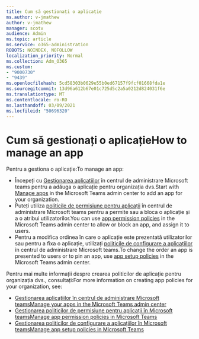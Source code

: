 ```yaml
---
title: Cum să gestionați o aplicație
ms.author: v-jmathew
author: v-jmathew
manager: scotv
audience: Admin
ms.topic: article
ms.service: o365-administration
ROBOTS: NOINDEX, NOFOLLOW
localization_priority: Normal
ms.collection: Adm_O365
ms.custom:
- "9000730"
- "9439"
ms.openlocfilehash: 5cd58303b0629e55b0ed67157f9fcf01668fda1e
ms.sourcegitcommit: 13d96a612b67e01c725d5c2a5a0212d824031f6e
ms.translationtype: MT
ms.contentlocale: ro-RO
ms.lasthandoff: 03/09/2021
ms.locfileid: "50696320"
---
```

# <a name="how-to-manage-an-app"></a><span data-ttu-id="b0d70-102">Cum să gestionați o aplicație</span><span class="sxs-lookup"><span data-stu-id="b0d70-102">How to manage an app</span></span>

<span data-ttu-id="b0d70-103">Pentru a gestiona o aplicație:</span><span class="sxs-lookup"><span data-stu-id="b0d70-103">To manage an app:</span></span>

- <span data-ttu-id="b0d70-104">Începeți cu [Gestionarea aplicațiilor](https://admin.teams.microsoft.com/policies/manage-apps) în centrul de administrare Microsoft teams pentru a adăuga o aplicație pentru organizația dvs.</span><span class="sxs-lookup"><span data-stu-id="b0d70-104">Start with [Manage apps](https://admin.teams.microsoft.com/policies/manage-apps) in the Microsoft Teams admin center to add an app for your organization.</span></span>
- <span data-ttu-id="b0d70-105">Puteți utiliza [politicile de permisiune pentru aplicații](https://admin.teams.microsoft.com/policies/app-permission) în centrul de administrare Microsoft teams pentru a permite sau a bloca o aplicație și a o atribui utilizatorilor.</span><span class="sxs-lookup"><span data-stu-id="b0d70-105">You can use [app permission policies](https://admin.teams.microsoft.com/policies/app-permission) in the Microsoft Teams admin center to allow or block an app, and assign it to users.</span></span>
- <span data-ttu-id="b0d70-106">Pentru a modifica ordinea în care o aplicație este prezentată utilizatorilor sau pentru a fixa o aplicație, utilizați [politicile de configurare a aplicațiilor](https://admin.teams.microsoft.com/policies/app-setup) în centrul de administrare Microsoft teams.</span><span class="sxs-lookup"><span data-stu-id="b0d70-106">To change the order an app is presented to users or to pin an app, use [app setup policies](https://admin.teams.microsoft.com/policies/app-setup) in the Microsoft Teams admin center.</span></span>

<span data-ttu-id="b0d70-107">Pentru mai multe informații despre crearea politicilor de aplicație pentru organizația dvs., consultați:</span><span class="sxs-lookup"><span data-stu-id="b0d70-107">For more information on creating app policies for your organization, see:</span></span>

- [<span data-ttu-id="b0d70-108">Gestionarea aplicațiilor în centrul de administrare Microsoft teams</span><span class="sxs-lookup"><span data-stu-id="b0d70-108">Manage your apps in the Microsoft Teams admin center</span></span>](https://docs.microsoft.com/MicrosoftTeams/manage-apps)
- [<span data-ttu-id="b0d70-109">Gestionarea politicilor de permisiune pentru aplicații în Microsoft teams</span><span class="sxs-lookup"><span data-stu-id="b0d70-109">Manage app permission policies in Microsoft Teams</span></span>](https://docs.microsoft.com/microsoftteams/teams-app-permission-policies)
- [<span data-ttu-id="b0d70-110">Gestionarea politicilor de configurare a aplicațiilor în Microsoft teams</span><span class="sxs-lookup"><span data-stu-id="b0d70-110">Manage app setup policies in Microsoft Teams</span></span>](https://docs.microsoft.com/microsoftteams/teams-app-setup-policies)
